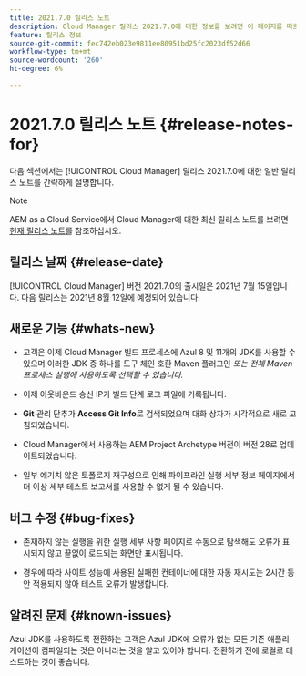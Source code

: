 ```yaml
---
title: 2021.7.0 릴리스 노트
description: Cloud Manager 릴리스 2021.7.0에 대한 정보를 보려면 이 페이지를 따르십시오
feature: 릴리스 정보
source-git-commit: fec742eb023e9811ee80951bd25fc2023df52d66
workflow-type: tm+mt
source-wordcount: '260'
ht-degree: 6%

---
```


# 2021.7.0 릴리스 노트 {#release-notes-for}

다음 섹션에서는 [!UICONTROL Cloud Manager] 릴리스 2021.7.0에 대한 일반 릴리스 노트를 간략하게 설명합니다.

>[!NOTE]
>AEM as a Cloud Service에서 Cloud Manager에 대한 최신 릴리스 노트를 보려면 [현재 릴리스 노트](https://experienceleague.adobe.com/docs/experience-manager-cloud-service/onboarding/getting-access/release-notes-cloud-manager/release-notes-cm-current.html?lang=en#getting-access)를 참조하십시오.

## 릴리스 날짜 {#release-date}

[!UICONTROL Cloud Manager] 버전 2021.7.0의 출시일은 2021년 7월 15일입니다.
다음 릴리스는 2021년 8월 12일에 예정되어 있습니다.

## 새로운 기능 {#whats-new}

* 고객은 이제 Cloud Manager 빌드 프로세스에 Azul 8 및 11개의 JDK를 사용할 수 있으며 이러한 JDK 중 하나를 도구 체인 호환 Maven 플러그인 *또는 전체 Maven 프로세스 실행에 사용하도록 선택할 수 있습니다.*

* 이제 아웃바운드 송신 IP가 빌드 단계 로그 파일에 기록됩니다.

* **Git** 관리 단추가 **Access Git Info**&#x200B;로 검색되었으며 대화 상자가 시각적으로 새로 고침되었습니다.

* Cloud Manager에서 사용하는 AEM Project Archetype 버전이 버전 28로 업데이트되었습니다.

* 일부 예기치 않은 토폴로지 재구성으로 인해 파이프라인 실행 세부 정보 페이지에서 더 이상 세부 테스트 보고서를 사용할 수 없게 될 수 있습니다.

## 버그 수정 {#bug-fixes}

* 존재하지 않는 실행을 위한 실행 세부 사항 페이지로 수동으로 탐색해도 오류가 표시되지 않고 끝없이 로드되는 화면만 표시됩니다.

* 경우에 따라 사이트 성능에 사용된 실패한 컨테이너에 대한 자동 재시도는 2시간 동안 적용되지 않아 테스트 오류가 발생합니다.

## 알려진 문제 {#known-issues}

Azul JDK를 사용하도록 전환하는 고객은 Azul JDK에 오류가 없는 모든 기존 애플리케이션이 컴파일되는 것은 아니라는 것을 알고 있어야 합니다. 전환하기 전에 로컬로 테스트하는 것이 좋습니다.